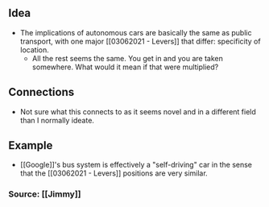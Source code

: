 ## Idea
- The implications of autonomous cars are basically the same as public transport, with one major [[03062021 - Levers]] that differ: specificity of location. 
	- All the rest seems the same. You get in and you are taken somewhere. What would it mean if that were multiplied?  

## Connections
- Not sure what this connects to as it seems novel and in a different field than I normally ideate.

## Example
- [[Google]]'s  bus system is effectively a "self-driving" car in the sense that the [[03062021 - Levers]] positions are very similar.

### Source: [[Jimmy]]